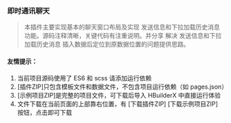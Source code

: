 ### 即时通讯聊天

> 本插件主要实现基本的聊天窗口布局及实现 发送信息和下拉加载历史消息 功能。源码注释清晰，关键代码有注重说明。并分享 解决 发送信息和下拉加载历史消息 插入数据后定位到原数据位置的问题提供思路。

#### 友情提示：
1. 当前项目源码使用了 ES6 和 scss 请添加运行依赖
2. [插件ZIP]只包含模板文件和数据文件，不包含项目运行依赖（如 pages.json）
3. [示例项目ZIP]是完整的项目文件，可下载后导入 HBuilderX 中直接运行体验
4. 文件下载在当前页面的上部靠右位置，有 [下载插件ZIP] [下载示例项目ZIP] 按钮，点击即可下载